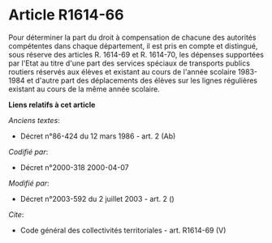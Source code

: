 # Article R1614-66

Pour déterminer la part du droit à compensation de chacune des autorités compétentes dans chaque département, il est pris en
compte et distingué, sous réserve des articles R. 1614-69 et R. 1614-70, les dépenses supportées par l'Etat au titre d'une
part des services spéciaux de transports publics routiers réservés aux élèves et existant au cours de l'année scolaire
1983-1984 et d'autre part des déplacements des élèves sur les lignes régulières existant au cours de la même année scolaire.

**Liens relatifs à cet article**

_Anciens textes_:

  - Décret n°86-424 du 12 mars 1986 - art. 2 (Ab)

_Codifié par_:

  - Décret n°2000-318 2000-04-07

_Modifié par_:

  - Décret n°2003-592 du 2 juillet 2003 - art. 2 ()

_Cite_:

  - Code général des collectivités territoriales - art. R1614-69 (V)
